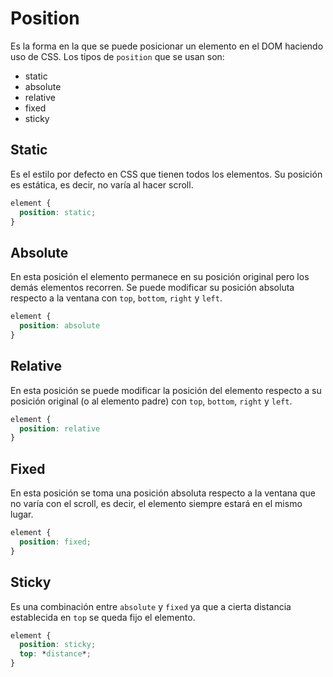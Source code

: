 # Position

Es la forma en la que se puede posicionar un elemento en el DOM haciendo uso de CSS. Los tipos de `position` que se usan son:

- static
- absolute
- relative
- fixed
- sticky

## Static

Es el estilo por defecto en CSS que tienen todos los elementos. Su posición es estática, es decir, no varía al hacer scroll.

~~~css
element {
  position: static;
}
~~~

## Absolute

En esta posición el elemento permanece en su posición original pero los demás elementos recorren. Se puede modificar su posición absoluta respecto a la ventana con `top`, `bottom`, `right` y `left`.

~~~css
element {
  position: absolute
}
~~~

## Relative

En esta posición se puede modificar la posición del elemento respecto a su posición original (o al elemento padre) con `top`, `bottom`, `right` y `left`.

~~~css
element {
  position: relative
}
~~~

## Fixed

En esta posición se toma una posición absoluta respecto a la ventana que no varía con el scroll, es decir, el elemento siempre estará en el mismo lugar.

~~~css
element {
  position: fixed;
}
~~~

## Sticky

Es una combinación entre `absolute` y `fixed` ya que a cierta distancia establecida en `top` se queda fijo el elemento.

~~~css
element {
  position: sticky;
  top: *distance*;
}
~~~
